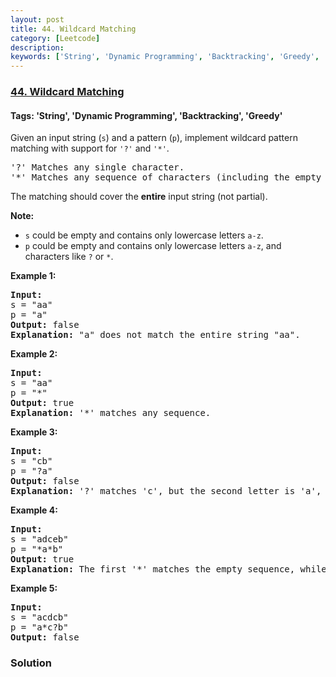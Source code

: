 ```yaml
---
layout: post
title: 44. Wildcard Matching
category: [Leetcode]
description: 
keywords: ['String', 'Dynamic Programming', 'Backtracking', 'Greedy', 'Leetcode', 'Hard']
---
```

### [44. Wildcard Matching](https://leetcode.com/problems/wildcard-matching)

#### Tags: 'String', 'Dynamic Programming', 'Backtracking', 'Greedy'

<div class="content__u3I1 question-content__JfgR"><div><p>Given an input string (<code>s</code>) and a pattern (<code>p</code>), implement wildcard pattern matching with support for <code>'?'</code> and <code>'*'</code>.</p>
<pre>'?' Matches any single character.
'*' Matches any sequence of characters (including the empty sequence).
</pre>
<p>The matching should cover the <strong>entire</strong> input string (not partial).</p>
<p><strong>Note:</strong></p>
<ul>
<li><code>s</code> could be empty and contains only lowercase letters <code>a-z</code>.</li>
<li><code>p</code> could be empty and contains only lowercase letters <code>a-z</code>, and characters like <code><font face="monospace">?</font></code> or <code>*</code>.</li>
</ul>
<p><strong>Example 1:</strong></p>
<pre><strong>Input:</strong>
s = "aa"
p = "a"
<strong>Output:</strong> false
<strong>Explanation:</strong> "a" does not match the entire string "aa".
</pre>
<p><strong>Example 2:</strong></p>
<pre><strong>Input:</strong>
s = "aa"
p = "*"
<strong>Output:</strong> true
<strong>Explanation:</strong> '*' matches any sequence.
</pre>
<p><strong>Example 3:</strong></p>
<pre><strong>Input:</strong>
s = "cb"
p = "?a"
<strong>Output:</strong> false
<strong>Explanation:</strong> '?' matches 'c', but the second letter is 'a', which does not match 'b'.
</pre>
<p><strong>Example 4:</strong></p>
<pre><strong>Input:</strong>
s = "adceb"
p = "*a*b"
<strong>Output:</strong> true
<strong>Explanation:</strong> The first '*' matches the empty sequence, while the second '*' matches the substring "dce".
</pre>
<p><strong>Example 5:</strong></p>
<pre><strong>Input:</strong>
s = "acdcb"
p = "a*c?b"
<strong>Output:</strong> false
</pre>
</div></div>

### Solution
